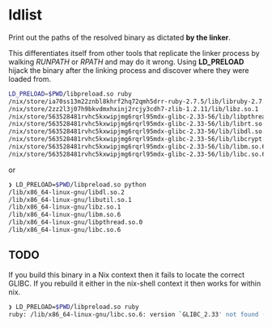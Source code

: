 # ldlist

Print out the paths of the resolved binary as dictated **by the linker**.

This differentiates itself from other tools that replicate the linker process by walking _RUNPATH_ or _RPATH_ and may do it wrong. Using **LD_PRELOAD** hijack the binary after the linking process and discover where they were loaded from.

```bash
LD_PRELOAD=$PWD/libpreload.so ruby
/nix/store/ia70ss13m22znbl8khrf2hq72qmh5drr-ruby-2.7.5/lib/libruby-2.7.5.so.2.7
/nix/store/2zz2l3j07h9bkvdmxhxinj2rcjy3cdh7-zlib-1.2.11/lib/libz.so.1
/nix/store/563528481rvhc5kxwipjmg6rqrl95mdx-glibc-2.33-56/lib/libpthread.so.0
/nix/store/563528481rvhc5kxwipjmg6rqrl95mdx-glibc-2.33-56/lib/librt.so.1
/nix/store/563528481rvhc5kxwipjmg6rqrl95mdx-glibc-2.33-56/lib/libdl.so.2
/nix/store/563528481rvhc5kxwipjmg6rqrl95mdx-glibc-2.33-56/lib/libcrypt.so.1
/nix/store/563528481rvhc5kxwipjmg6rqrl95mdx-glibc-2.33-56/lib/libm.so.6
/nix/store/563528481rvhc5kxwipjmg6rqrl95mdx-glibc-2.33-56/lib/libc.so.6
```

or

```bash
❯ LD_PRELOAD=$PWD/libpreload.so python
/lib/x86_64-linux-gnu/libdl.so.2
/lib/x86_64-linux-gnu/libutil.so.1
/lib/x86_64-linux-gnu/libz.so.1
/lib/x86_64-linux-gnu/libm.so.6
/lib/x86_64-linux-gnu/libpthread.so.0
/lib/x86_64-linux-gnu/libc.so.6
```

## TODO

If you build this binary in a Nix context then it fails to locate the correct GLIBC. If you rebuild it either in the nix-shell context it then works for within nix.

```bash
❯ LD_PRELOAD=$PWD/libpreload.so ruby
ruby: /lib/x86_64-linux-gnu/libc.so.6: version `GLIBC_2.33' not found (required by /nix/store/2nkjrh3za68vrw6kf8lxn6nq1dval05v-gcc-10.3.0-lib/lib/libstdc++.so.6)
```